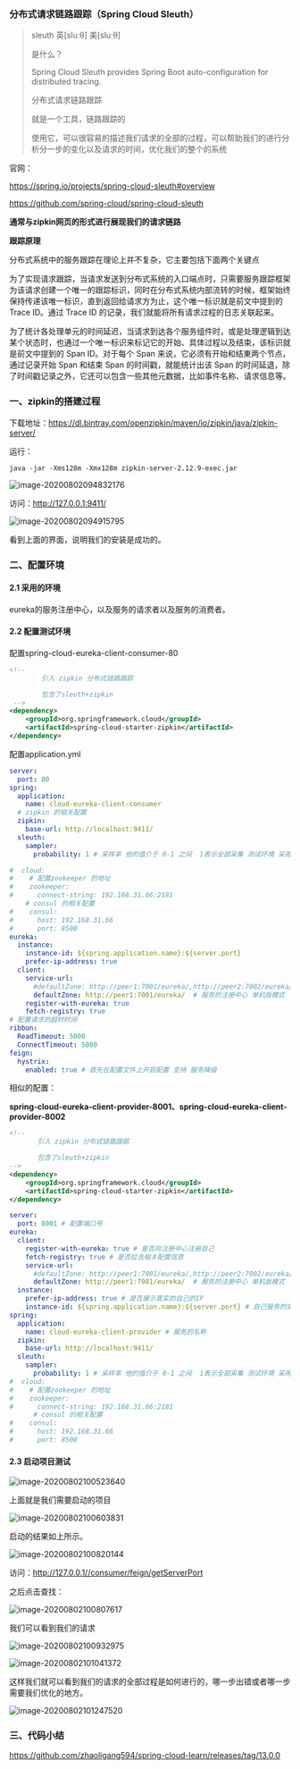 ### 分布式请求链路跟踪（Spring Cloud Sleuth）

> sleuth 英[sluːθ]   美[sluːθ]
>
> 是什么？
>
> Spring Cloud Sleuth provides Spring Boot auto-configuration for distributed tracing.
>
> 分布式请求链路跟踪
>
> 就是一个工具，链路跟踪的
>
> 使用它，可以很容易的描述我们请求的全部的过程，可以帮助我们的进行分析分一步的变化以及请求的时间，优化我们的整个的系统

官网：

https://spring.io/projects/spring-cloud-sleuth#overview

https://github.com/spring-cloud/spring-cloud-sleuth

**通常与zipkin网页的形式进行展现我们的请求链路**

**跟踪原理**

分布式系统中的服务跟踪在理论上并不复杂，它主要包括下面两个关键点

为了实现请求跟踪，当请求发送到分布式系统的入口端点时，只需要服务跟踪框架为该请求创建一个唯一的跟踪标识，同时在分布式系统内部流转的时候，框架始终保持传递该唯一标识，直到返回给请求方为止，这个唯一标识就是前文中提到的 Trace ID。通过 Trace ID 的记录，我们就能将所有请求过程的日志关联起来。

为了统计各处理单元的时间延迟，当请求到达各个服务组件时，或是处理逻辑到达某个状态时，也通过一个唯一标识来标记它的开始、具体过程以及结束，该标识就是前文中提到的 Span ID。对于每个 Span 来说，它必须有开始和结東两个节点，通过记录开始 Span 和结束 Span 的时间戳，就能统计出该 Span 的时间延退，除了时间戳记录之外，它还可以包含一些其他元数据，比如事件名称、请求信息等。

### 一、zipkin的搭建过程

下载地址：https://dl.bintray.com/openzipkin/maven/io/zipkin/java/zipkin-server/

运行：

```shell
java -jar -Xms128m -Xmx128m zipkin-server-2.12.9-exec.jar
```

![image-20200802094832176](pic/image-20200802094832176.png)

访问：http://127.0.0.1:9411/

![image-20200802094915795](pic/image-20200802094915795.png)

看到上面的界面，说明我们的安装是成功的。

### 二、配置环境

#### 2.1 采用的环境

eureka的服务注册中心，以及服务的请求者以及服务的消费者。

#### 2.2 配置测试环境

配置spring-cloud-eureka-client-consumer-80

```xml
<!--
        引入 zipkin 分布式链路跟踪

        包含了sleuth+zipkin
 -->
<dependency>
    <groupId>org.springframework.cloud</groupId>
    <artifactId>spring-cloud-starter-zipkin</artifactId>
</dependency>
```

配置application.yml

```yaml
server:
  port: 80
spring:
  application:
    name: cloud-eureka-client-consumer
  # zipkin 的相关配置
  zipkin:
    base-url: http://localhost:9411/
  sleuth:
    sampler:
      probability: 1 # 采样率 他的值介于 0-1 之间  1表示全部采集 测试环境 采用全部采集

#  cloud:
#    # 配置zookeeper 的地址
#    zookeeper:
#      connect-string: 192.168.31.66:2181
    # consul 的相关配置
#    consul:
#      host: 192.168.31.66
#      port: 8500
eureka:
  instance:
    instance-id: ${spring.application.name}:${server.port}
    prefer-ip-address: true
  client:
    service-url:
      #defaultZone: http://peer1:7001/eureka/,http://peer2:7002/eureka/ # 服务的注册中心 高可用的模式
      defaultZone: http://peer1:7001/eureka/  # 服务的注册中心 单机版模式
    register-with-eureka: true
    fetch-registry: true
# 配置请求的超时时间
ribbon:
  ReadTimeout: 5000
  ConnectTimeout: 5000
feign:
  hystrix:
    enabled: true # 首先在配置文件上开启配置 支持 服务降级
```

相似的配置：

**spring-cloud-eureka-client-provider-8001、spring-cloud-eureka-client-provider-8002**

```xml
<!--
       引入 zipkin 分布式链路跟踪

       包含了sleuth+zipkin
-->
<dependency>
    <groupId>org.springframework.cloud</groupId>
    <artifactId>spring-cloud-starter-zipkin</artifactId>
</dependency>
```

```yaml
server:
  port: 8001 # 配置端口号
eureka:
  client:
    register-with-eureka: true # 是否向注册中心注册自己
    fetch-registry: true # 是否拉去相关配置信息
    service-url:
      #defaultZone: http://peer1:7001/eureka/,http://peer2:7002/eureka/  # 服务的注册中心 高可用的模式
      defaultZone: http://peer1:7001/eureka/  # 服务的注册中心 单机版模式
  instance:
    prefer-ip-address: true # 是否展示真实的自己的IP
    instance-id: ${spring.application.name}:${server.port} # 自己服务的实例的名称
spring:
  application:
    name: cloud-eureka-client-provider # 服务的名称
  zipkin:
    base-url: http://localhost:9411/
  sleuth:
    sampler:
      probability: 1 # 采样率 他的值介于 0-1 之间  1表示全部采集 测试环境 采用全部采集
#  cloud:
#    # 配置zookeeper 的地址
#    zookeeper:
#      connect-string: 192.168.31.66:2181
      # consul 的相关配置
#    consul:
#      host: 192.168.31.66
#      port: 8500
```

#### 2.3 启动项目测试

![image-20200802100523640](pic/image-20200802100523640.png)

上面就是我们需要启动的项目

![image-20200802100603831](pic/image-20200802100603831.png)

启动的结果如上所示。

![image-20200802100820144](pic/image-20200802100820144.png)

访问：http://127.0.0.1//consumer/feign/getServerPort

之后点击查找：

![image-20200802100807617](pic/image-20200802100807617.png)

我们可以看到我们的请求

![image-20200802100932975](pic/image-20200802100932975.png)

![image-20200802101041372](pic/image-20200802101041372.png)

这样我们就可以看到我们的请求的全部过程是如何进行的，哪一步出错或者哪一步需要我们优化的地方。

![image-20200802101247520](pic/image-20200802101247520.png)

### 三、代码小结

https://github.com/zhaoligang594/spring-cloud-learn/releases/tag/13.0.0

